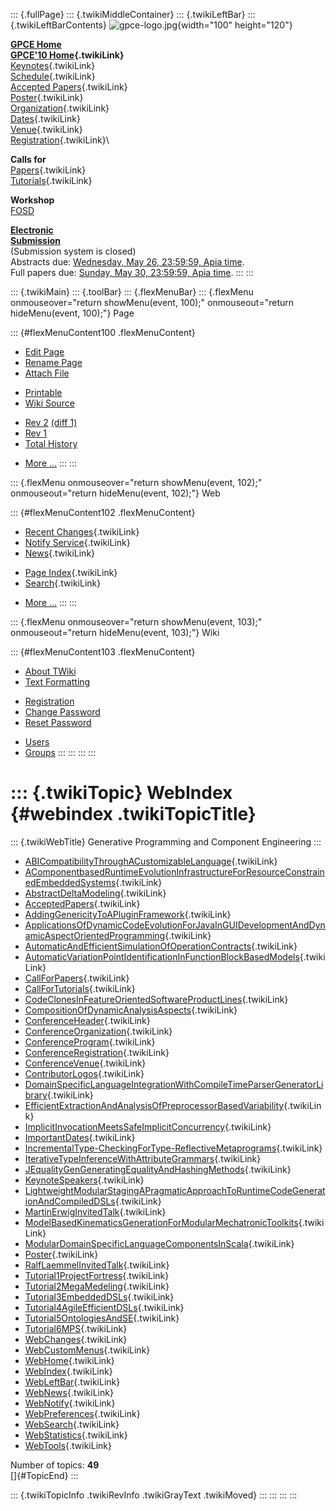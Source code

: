 ::: {.fullPage}
::: {.twikiMiddleContainer}
::: {.twikiLeftBar}
::: {.twikiLeftBarContents}
![gpce-logo.jpg](../pub/GPCE10/WebLeftBar/gpce-logo.jpg){width="100"
height="120"}

**[GPCE Home](http://program-transformation.org/Gpce)**\
**[GPCE\'10 Home](WebHome){.twikiLink}**\
[Keynotes](KeynoteSpeakers){.twikiLink}\
[Schedule](ConferenceProgram){.twikiLink}\
[Accepted Papers](AcceptedPapers){.twikiLink}\
[Poster](Poster){.twikiLink}\
[Organization](ConferenceOrganization){.twikiLink}\
[Dates](ImportantDates){.twikiLink}\
[Venue](ConferenceVenue){.twikiLink}\
[Registration](ConferenceRegistration){.twikiLink}\

**Calls for**\
[Papers](CallForPapers){.twikiLink}\
[Tutorials](CallForTutorials){.twikiLink}

**Workshop**\
[FOSD](http://www.infosun.fim.uni-passau.de/cl/staff/apel/FOSD2010/index.html)

**[Electronic\
Submission](http://www.easychair.org/conferences/?conf=gpce10)**\
(Submission system is closed)\
Abstracts due: [Wednesday, May 26, 23:59:59, Apia
time](http://www.timeanddate.com/worldclock/fixedtime.html?month=5&day=26&year=2010&hour=23&min=59&sec=59&p1=282).\
Full papers due: [Sunday, May 30, 23:59:59, Apia
time](http://www.timeanddate.com/worldclock/fixedtime.html?month=5&day=30&year=2010&hour=23&min=59&sec=59&p1=282).
:::
:::

::: {.twikiMain}
::: {.toolBar}
::: {.flexMenuBar}
::: {.flexMenu onmouseover="return showMenu(event, 100);" onmouseout="return hideMenu(event, 100);"}
Page

::: {#flexMenuContent100 .flexMenuContent}
-   [Edit
    Page](http://www.program-transformation.org/edit/GPCE10/WebIndex?t=1536827535)
-   [Rename
    Page](http://www.program-transformation.org/rename/GPCE10/WebIndex)
-   [Attach
    File](http://www.program-transformation.org/attach/GPCE10/WebIndex)

<!-- -->

-   [Printable](http://www.program-transformation.org/view/GPCE10/WebIndex?skin=print.pattern)
-   [Wiki
    Source](http://www.program-transformation.org/view/GPCE10/WebIndex?skin=text&raw=on&contenttype=text/plain)

<!-- -->

-   [Rev
    2](http://www.program-transformation.org/view/GPCE10/WebIndex?rev=1.2)
    [(diff 1)](http://www.program-transformation.org/rdiff/GPCE10/WebIndex?rev1=1.2&rev2=1.1)
-   [Rev
    1](http://www.program-transformation.org/view/GPCE10/WebIndex?rev=1.1)
-   [Total
    History](http://www.program-transformation.org/rdiff/GPCE10/WebIndex)

<!-- -->

-   [More
    \...](http://www.program-transformation.org/oops/GPCE10/WebIndex?template=oopsmore&param1=1.2&param2=1.2)
:::
:::

::: {.flexMenu onmouseover="return showMenu(event, 102);" onmouseout="return hideMenu(event, 102);"}
Web

::: {#flexMenuContent102 .flexMenuContent}
-   [Recent Changes](WebChanges){.twikiLink}
-   [Notify Service](WebNotify){.twikiLink}
-   [News](WebNews){.twikiLink}

<!-- -->

-   [Page Index](WebIndex){.twikiLink}
-   [Search](WebSearch){.twikiLink}

<!-- -->

-   [More
    \...](http://www.program-transformation.org/oops/GPCE10/WebIndex?template=oopsmore&param1=1.2&param2=1.2)
:::
:::

::: {.flexMenu onmouseover="return showMenu(event, 103);" onmouseout="return hideMenu(event, 103);"}
Wiki

::: {#flexMenuContent103 .flexMenuContent}
-   [About
    TWiki](http://www.program-transformation.org/view/TWiki/WebHome)
-   [Text
    Formatting](http://www.program-transformation.org/view/TWiki/TextFormattingRules)

<!-- -->

-   [Registration](http://www.program-transformation.org/view/TWiki/TWikiRegistration)
-   [Change
    Password](http://www.program-transformation.org/view/TWiki/ChangePassword)
-   [Reset
    Password](http://www.program-transformation.org/view/TWiki/ResetPassword)

<!-- -->

-   [Users](http://www.program-transformation.org/view/Main/TWikiUsers)
-   [Groups](http://www.program-transformation.org/view/Main/TWikiGroups)
:::
:::
:::
:::

::: {.twikiTopic}
WebIndex {#webindex .twikiTopicTitle}
========

::: {.twikiWebTitle}
Generative Programming and Component Engineering
:::

-   [ABICompatibilityThroughACustomizableLanguage](ABICompatibilityThroughACustomizableLanguage){.twikiLink}
-   [AComponentbasedRuntimeEvolutionInfrastructureForResourceConstrainedEmbeddedSystems](AComponentbasedRuntimeEvolutionInfrastructureForResourceConstrainedEmbeddedSystems){.twikiLink}
-   [AbstractDeltaModeling](AbstractDeltaModeling){.twikiLink}
-   [AcceptedPapers](AcceptedPapers){.twikiLink}
-   [AddingGenericityToAPluginFramework](AddingGenericityToAPluginFramework){.twikiLink}
-   [ApplicationsOfDynamicCodeEvolutionForJavaInGUIDevelopmentAndDynamicAspectOrientedProgramming](ApplicationsOfDynamicCodeEvolutionForJavaInGUIDevelopmentAndDynamicAspectOrientedProgramming){.twikiLink}
-   [AutomaticAndEfficientSimulationOfOperationContracts](AutomaticAndEfficientSimulationOfOperationContracts){.twikiLink}
-   [AutomaticVariationPointIdentificationInFunctionBlockBasedModels](AutomaticVariationPointIdentificationInFunctionBlockBasedModels){.twikiLink}
-   [CallForPapers](CallForPapers){.twikiLink}
-   [CallForTutorials](CallForTutorials){.twikiLink}
-   [CodeClonesInFeatureOrientedSoftwareProductLines](CodeClonesInFeatureOrientedSoftwareProductLines){.twikiLink}
-   [CompositionOfDynamicAnalysisAspects](CompositionOfDynamicAnalysisAspects){.twikiLink}
-   [ConferenceHeader](ConferenceHeader){.twikiLink}
-   [ConferenceOrganization](ConferenceOrganization){.twikiLink}
-   [ConferenceProgram](ConferenceProgram){.twikiLink}
-   [ConferenceRegistration](ConferenceRegistration){.twikiLink}
-   [ConferenceVenue](ConferenceVenue){.twikiLink}
-   [ContributorLogos](ContributorLogos){.twikiLink}
-   [DomainSpecificLanguageIntegrationWithCompileTimeParserGeneratorLibrary](DomainSpecificLanguageIntegrationWithCompileTimeParserGeneratorLibrary){.twikiLink}
-   [EfficientExtractionAndAnalysisOfPreprocessorBasedVariability](EfficientExtractionAndAnalysisOfPreprocessorBasedVariability){.twikiLink}
-   [ImplicitInvocationMeetsSafeImplicitConcurrency](ImplicitInvocationMeetsSafeImplicitConcurrency){.twikiLink}
-   [ImportantDates](ImportantDates){.twikiLink}
-   [IncrementalType-CheckingForType-ReflectiveMetaprograms](IncrementalType-CheckingForType-ReflectiveMetaprograms){.twikiLink}
-   [IterativeTypeInferenceWithAttributeGrammars](IterativeTypeInferenceWithAttributeGrammars){.twikiLink}
-   [JEqualityGenGeneratingEqualityAndHashingMethods](JEqualityGenGeneratingEqualityAndHashingMethods){.twikiLink}
-   [KeynoteSpeakers](KeynoteSpeakers){.twikiLink}
-   [LightweightModularStagingAPragmaticApproachToRuntimeCodeGenerationAndCompiledDSLs](LightweightModularStagingAPragmaticApproachToRuntimeCodeGenerationAndCompiledDSLs){.twikiLink}
-   [MartinErwigInvitedTalk](MartinErwigInvitedTalk){.twikiLink}
-   [ModelBasedKinematicsGenerationForModularMechatronicToolkits](ModelBasedKinematicsGenerationForModularMechatronicToolkits){.twikiLink}
-   [ModularDomainSpecificLanguageComponentsInScala](ModularDomainSpecificLanguageComponentsInScala){.twikiLink}
-   [Poster](Poster){.twikiLink}
-   [RalfLaemmelInvitedTalk](RalfLaemmelInvitedTalk){.twikiLink}
-   [Tutorial1ProjectFortress](Tutorial1ProjectFortress){.twikiLink}
-   [Tutorial2MegaMedeling](Tutorial2MegaMedeling){.twikiLink}
-   [Tutorial3EmbeddedDSLs](Tutorial3EmbeddedDSLs){.twikiLink}
-   [Tutorial4AgileEfficientDSLs](Tutorial4AgileEfficientDSLs){.twikiLink}
-   [Tutorial5OntologiesAndSE](Tutorial5OntologiesAndSE){.twikiLink}
-   [Tutorial6MPS](Tutorial6MPS){.twikiLink}
-   [WebChanges](WebChanges){.twikiLink}
-   [WebCustomMenus](WebCustomMenus){.twikiLink}
-   [WebHome](WebHome){.twikiLink}
-   [WebIndex](WebIndex){.twikiLink}
-   [WebLeftBar](WebLeftBar){.twikiLink}
-   [WebNews](WebNews){.twikiLink}
-   [WebNotify](WebNotify){.twikiLink}
-   [WebPreferences](WebPreferences){.twikiLink}
-   [WebSearch](WebSearch){.twikiLink}
-   [WebStatistics](WebStatistics){.twikiLink}
-   [WebTools](WebTools){.twikiLink}

Number of topics: **49**\
[]{#TopicEnd}
:::

::: {.twikiTopicInfo .twikiRevInfo .twikiGrayText .twikiMoved}
:::
:::
:::
:::
